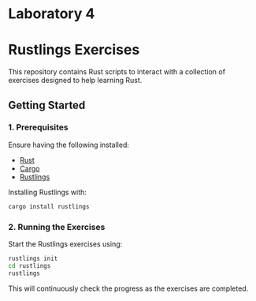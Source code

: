 # Laboratory 4
# Rustlings Exercises

This repository contains Rust scripts to interact with a collection of exercises designed to help learning Rust.

## Getting Started

### 1. Prerequisites
Ensure having the following installed:
- [Rust](https://www.rust-lang.org/tools/install)
- [Cargo](https://doc.rust-lang.org/cargo/getting-started/installation.html)
- [Rustlings](https://github.com/rust-lang/rustlings)

Installing Rustlings with:
```bash
cargo install rustlings
```

### 2. Running the Exercises
Start the Rustlings exercises using:
```bash
rustlings init
cd rustlings
rustlings
```
This will continuously check the progress as the exercises are completed.



